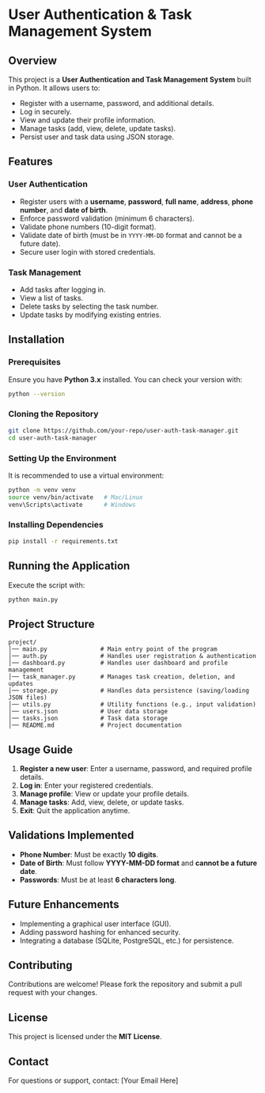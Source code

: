 # User Authentication & Task Management System

## Overview
This project is a **User Authentication and Task Management System** built in Python. It allows users to:
- Register with a username, password, and additional details.
- Log in securely.
- View and update their profile information.
- Manage tasks (add, view, delete, update tasks).
- Persist user and task data using JSON storage.

## Features
### **User Authentication**
- Register users with a **username**, **password**, **full name**, **address**, **phone number**, and **date of birth**.
- Enforce password validation (minimum 6 characters).
- Validate phone numbers (10-digit format).
- Validate date of birth (must be in `YYYY-MM-DD` format and cannot be a future date).
- Secure user login with stored credentials.

### **Task Management**
- Add tasks after logging in.
- View a list of tasks.
- Delete tasks by selecting the task number.
- Update tasks by modifying existing entries.

## Installation
### **Prerequisites**
Ensure you have **Python 3.x** installed. You can check your version with:
```sh
python --version
```

### **Cloning the Repository**
```sh
git clone https://github.com/your-repo/user-auth-task-manager.git
cd user-auth-task-manager
```

### **Setting Up the Environment**
It is recommended to use a virtual environment:
```sh
python -m venv venv
source venv/bin/activate   # Mac/Linux
venv\Scripts\activate      # Windows
```

### **Installing Dependencies**
```sh
pip install -r requirements.txt
```

## Running the Application
Execute the script with:
```sh
python main.py
```

## Project Structure
```
project/
│── main.py               # Main entry point of the program
│── auth.py               # Handles user registration & authentication
│── dashboard.py          # Handles user dashboard and profile management
│── task_manager.py       # Manages task creation, deletion, and updates
│── storage.py            # Handles data persistence (saving/loading JSON files)
│── utils.py              # Utility functions (e.g., input validation)
│── users.json            # User data storage
│── tasks.json            # Task data storage
│── README.md             # Project documentation
```

## Usage Guide
1. **Register a new user**: Enter a username, password, and required profile details.
2. **Log in**: Enter your registered credentials.
3. **Manage profile**: View or update your profile details.
4. **Manage tasks**: Add, view, delete, or update tasks.
5. **Exit**: Quit the application anytime.

## Validations Implemented
- **Phone Number**: Must be exactly **10 digits**.
- **Date of Birth**: Must follow **YYYY-MM-DD format** and **cannot be a future date**.
- **Passwords**: Must be at least **6 characters long**.

## Future Enhancements
- Implementing a graphical user interface (GUI).
- Adding password hashing for enhanced security.
- Integrating a database (SQLite, PostgreSQL, etc.) for persistence.

## Contributing
Contributions are welcome! Please fork the repository and submit a pull request with your changes.

## License
This project is licensed under the **MIT License**.

## Contact
For questions or support, contact: [Your Email Here]
